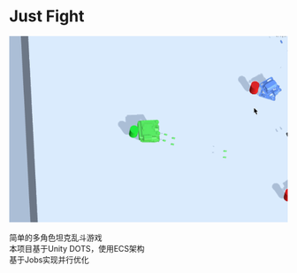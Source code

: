 # Just Fight

![Demo](Documentation/images/demo.gif)

简单的多角色坦克乱斗游戏  
本项目基于Unity DOTS，使用ECS架构  
基于Jobs实现并行优化  
